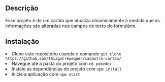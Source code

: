 <h2>Descrição</h2>
Esse projeto é de um cartão que atualiza dinamicamente à medida que as informações são alteradas nos campos de texto do formulário.

<h2> Instalação </h2
<ul>
<li>Clone este repositório usando o comando <code>git clone https://github.com/ThiagoCrepequer/cadastro-cartao/</code></li>
<li>Navegue até a pasta do projeto com <code>cd pokedex</code></li>
<li>Instale as dependências do projeto com <code>npm install</code></li>
<li>Inicie a aplicação com <code>npm start</code></li>
</ul>
